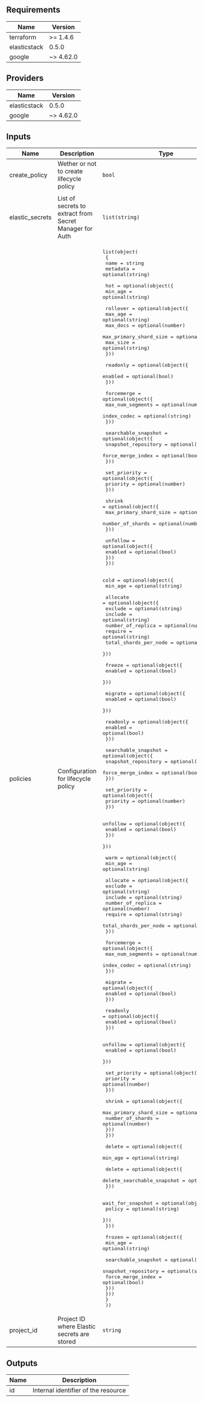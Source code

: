 ## Requirements

| Name | Version |
|------|---------|
| terraform | >= 1.4.6 |
| elasticstack | 0.5.0 |
| google | ~> 4.62.0 |

## Providers

| Name | Version |
|------|---------|
| elasticstack | 0.5.0 |
| google | ~> 4.62.0 |

## Inputs

| Name | Description | Type | Default | Required |
|------|-------------|------|---------|:--------:|
| create\_policy | Wether or not to create lifecycle policy | `bool` | `false` | no |
| elastic\_secrets | List of secrets to extract from Secret Manager for Auth | `list(string)` | <pre>[<br>  "elasticsearch_username",<br>  "elasticsearch_password",<br>  "elasticsearch_https_endpoint"<br>]</pre> | no |
| policies | Configuration for lifecycle policy | <pre>list(object(<br>    {<br>      name     = string<br>      metadata = optional(string)<br><br>      hot = optional(object({<br>        min_age = optional(string)<br><br>        rollover = optional(object({<br>          max_age                = optional(string)<br>          max_docs               = optional(number)<br>          max_primary_shard_size = optional(string)<br>          max_size               = optional(string)<br>        }))<br><br>        readonly = optional(object({<br>          enabled = optional(bool)<br>        }))<br><br>        forcemerge = optional(object({<br>          max_num_segments = optional(number)<br>          index_codec      = optional(string)<br>        }))<br><br>        searchable_snapshot = optional(object({<br>          snapshot_repository = optional(string)<br>          force_merge_index   = optional(bool)<br>        }))<br><br>        set_priority = optional(object({<br>          priority = optional(number)<br>        }))<br><br>        shrink = optional(object({<br>          max_primary_shard_size = optional(string)<br>          number_of_shards       = optional(number)<br>        }))<br><br>        unfollow = optional(object({<br>          enabled = optional(bool)<br>        }))<br>      }))<br><br>      cold = optional(object({<br>        min_age = optional(string)<br><br>        allocate = optional(object({<br>          exclude               = optional(string)<br>          include               = optional(string)<br>          number_of_replica     = optional(number)<br>          require               = optional(string)<br>          total_shards_per_node = optional(number)<br>        }))<br><br>        freeze = optional(object({<br>          enabled = optional(bool)<br>        }))<br><br>        migrate = optional(object({<br>          enabled = optional(bool)<br>        }))<br><br>        readonly = optional(object({<br>          enabled = optional(bool)<br>        }))<br><br>        searchable_snapshot = optional(object({<br>          snapshot_repository = optional(string)<br>          force_merge_index   = optional(bool)<br>        }))<br><br>        set_priority = optional(object({<br>          priority = optional(number)<br>        }))<br><br>        unfollow = optional(object({<br>          enabled = optional(bool)<br>        }))<br>      }))<br><br>      warm = optional(object({<br>        min_age = optional(string)<br><br>        allocate = optional(object({<br>          exclude               = optional(string)<br>          include               = optional(string)<br>          number_of_replica     = optional(number)<br>          require               = optional(string)<br>          total_shards_per_node = optional(number)<br>        }))<br><br>        forcemerge = optional(object({<br>          max_num_segments = optional(number)<br>          index_codec      = optional(string)<br>        }))<br><br>        migrate = optional(object({<br>          enabled = optional(bool)<br>        }))<br><br>        readonly = optional(object({<br>          enabled = optional(bool)<br>        }))<br><br>        unfollow = optional(object({<br>          enabled = optional(bool)<br>        }))<br><br>        set_priority = optional(object({<br>          priority = optional(number)<br>        }))<br><br>        shrink = optional(object({<br>          max_primary_shard_size = optional(string)<br>          number_of_shards       = optional(number)<br>        }))<br>      }))<br><br>      delete = optional(object({<br>        min_age = optional(string)<br><br>        delete = optional(object({<br>          delete_searchable_snapshot = optional(bool)<br>        }))<br><br>        wait_for_snapshot = optional(object({<br>          policy = optional(string)<br>        }))<br>      }))<br><br>      frozen = optional(object({<br>        min_age = optional(string)<br><br>        searchable_snapshot = optional(object({<br>          snapshot_repository = optional(string)<br>          force_merge_index = optional(bool)<br>        }))<br>      }))<br>    }<br>  ))</pre> | `[]` | no |
| project\_id | Project ID where Elastic secrets are stored | `string` | `""` | no |

## Outputs

| Name | Description |
|------|-------------|
| id | Internal identifier of the resource |
